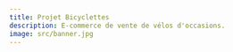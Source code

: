 ```yaml
---
title: Projet Bicyclettes
description: E-commerce de vente de vélos d'occasions.
image: src/banner.jpg
---
```

